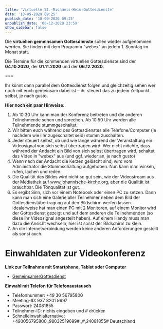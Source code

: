 ```yaml
---
title: 'Virtuelle St.-Michaels-Heim-Gottesdienste'
date: '10-09-2020 09:25'
publish_date: '10-09-2020 09:25'
unpublish_date: '06-12-2020 23:59'
show_sidebar: false
---
```


Die **virtuellen gemeinsamen Gottesdienste** sollen wieder aufgenommen werden. Sie finden mit dem Programm "webex" an jedem 1. Sonntag im Monat statt.  

Die Termine für die kommenden virtuellen Gottesdienste sind der **04.10.2020**, der **01.11.2020** und der **06.12.2020**.

===

Ihr könnt dann parallel dem Gottesdienst folgen und gleichzeitig sehen wer noch mit euch gemeinsam dabei ist – ihr steuert das zu jedem Zeitpunkt selbst, je nach gusto.

**Hier noch ein paar Hinweise:**

1. Ab 10:30 Uhr kann man der Konferenz beitreten und die anderen Teilnehmende sehen und sprechen. Ab 10:50 Uhr werden alle Teilnehmende stummgeschaltet.
2. Wir bitten euch während des Gottesdienstes alle Telefone/Computer (je nachdem wie iIhr zugeschaltet seid) stumm zuschalten.
3. Jeder steuert selbst, ob und wie lange während der Veranstaltung ein Videosignal von sich selbst übertragen wird. Wer nicht möchte, dass während der Andacht ein Bild von sich selbst übertragen wird, schaltet das Video in "webex" aus (und ggf. wieder an, je nach gusto)
4. Wenn nach der Andacht die Kerzen gelöscht sind, wird vom Administrator die Stummschaltung aufgehoben. Nun kann man winken, rufen, lachen und reden.
5. Die Qualität des Bildes wird nicht so gut sein, wie der Videostream aus der Mediathek auf www.johannische-kirche.org, aber die Qualität ist brauchbar. Die Tonqualität ist gut.
6. Es ergibt Sinn, sich vor einem Notebook oder einen PC zu setzen. Dann kann man sich eine Galerie aller Teilnehmer neben dem Bild der Gottesdienstübertragung auf den Bildschirm werfen lassen. Idealerweise hat man einen PC mit 2 Monitoren, auf einem Monitor wird der Gottesdienst gezeigt und auf dem anderen die Teilnehmenden (so diese ihr Videosignal angestellt haben). Auf einem Handy muss man dazu die Ansicht wechseln, hier ist sonst der Bildschirm zu klein.
7. An die Internetverbindung werden keine anderen Anforderungen gestellt als sonst auch.


# Einwahldaten zur Videokonferenz 
**Link zur Teilnahme mit Smartphone, Tablet oder Computer**
* [GemeinsamerGottesdienst](https://johannischekirche.my.webex.com/johannischekirche.my/j.php?MTID=mdafe14f0e0550515455a2adba7ff3465)


**Einwahl mit Telefon für Telefonaustausch**
* Telefonnummer: +49 30 56795800
* Meeting-ID: 937 8201 9697
* Passwort: 24081855
* Teilnehmer-ID: nichts eingeben und # drücken
* Schnelleinwahlalternative: +493056795800,,98032519699#,,#,24081855# Deutschland
